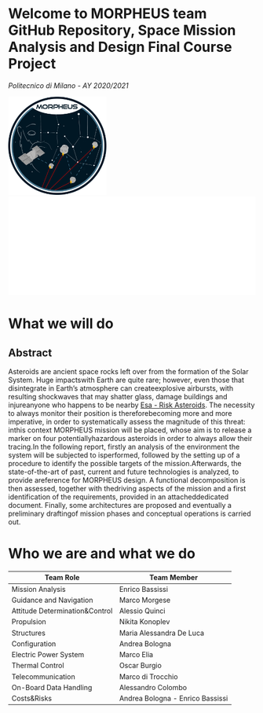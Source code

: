 # Welcome to MORPHEUS team GitHub Repository, Space Mission Analysis and Design Final Course Project
*Politecnico di Milano - AY 2020/2021*

<img src="https://github.com/enricobassissi/SMAD/blob/main/LOGO/MORPHEUS_LOGO.png" width="200" height="200">  <img src="https://github.com/enricobassissi/SMAD/blob/main/LOGO/Politecnico_di_MIlano_LOGO_bianco.png" width="675" height="200"> 

# What we will do
## Abstract
Asteroids are ancient space rocks left over from the formation of the Solar System. Huge impactswith Earth are quite rare; however, even those that disintegrate in Earth’s atmosphere can createexplosive airbursts, with resulting shockwaves that may shatter glass, damage buildings and injureanyone who happens to be nearby [Esa - Risk Asteroids](https://www.esa.int/Safety_Security/Risky_asteroids). The necessity to always monitor their position is thereforebecoming more and more imperative, in order to systematically assess the magnitude of this threat: inthis context MORPHEUS mission will be placed, whose aim is to release a marker on four potentiallyhazardous asteroids in order to always allow their tracing.In the following report, firstly an analysis of the environment the system will be subjected to isperformed, followed by the setting up of a procedure to identify the possible targets of the mission.Afterwards, the state-of-the-art of past, current and future technologies is analyzed, to provide areference for MORPHEUS design. A functional decomposition is then assessed, together with thedriving aspects of the mission and a first identification of the requirements, provided in an attacheddedicated document. Finally, some architectures are proposed and eventually a preliminary draftingof mission phases and conceptual operations is carried out.

# Who we are and what we do
| Team Role | Team Member |
|------------|----------|
| Mission Analysis | Enrico Bassissi |
| Guidance and Navigation | Marco Morgese |
| Attitude Determination&Control | Alessio Quinci |
| Propulsion | Nikita Konoplev | 
| Structures | Maria Alessandra De Luca |
| Configuration | Andrea Bologna |
| Electric Power System | Marco Elia |
| Thermal Control | Oscar Burgio |
| Telecommunication | Marco di Trocchio | 
| On-Board Data Handling | Alessandro Colombo| 
| Costs&Risks | Andrea Bologna - Enrico Bassissi |
